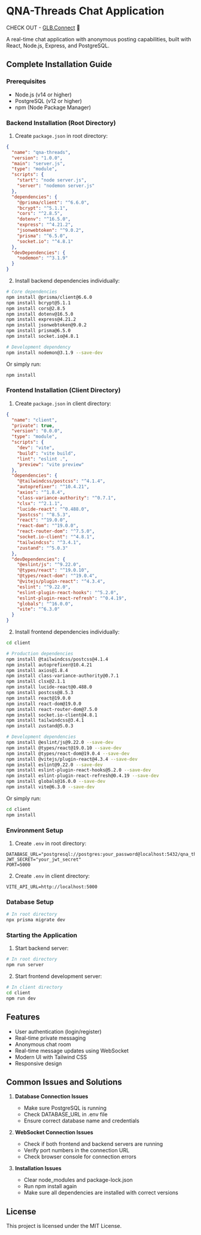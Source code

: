 # QNA-Threads Chat Application
CHECK OUT - [GLB.Connect](https://glb-connect-frontend.onrender.com/) 🎉

A real-time chat application with anonymous posting capabilities, built with React, Node.js, Express, and PostgreSQL.

## Complete Installation Guide

### Prerequisites
- Node.js (v14 or higher)
- PostgreSQL (v12 or higher)
- npm (Node Package Manager)

### Backend Installation (Root Directory)

1. Create `package.json` in root directory:
```json
{
  "name": "qna-threads",
  "version": "1.0.0",
  "main": "server.js",
  "type": "module",
  "scripts": {
    "start": "node server.js",
    "server": "nodemon server.js"
  },
  "dependencies": {
    "@prisma/client": "^6.6.0",
    "bcrypt": "^5.1.1",
    "cors": "^2.8.5",
    "dotenv": "^16.5.0",
    "express": "^4.21.2",
    "jsonwebtoken": "^9.0.2",
    "prisma": "^6.5.0",
    "socket.io": "^4.8.1"
  },
  "devDependencies": {
    "nodemon": "^3.1.9"
  }
}
```

2. Install backend dependencies individually:
```bash
# Core dependencies
npm install @prisma/client@6.6.0
npm install bcrypt@5.1.1
npm install cors@2.8.5
npm install dotenv@16.5.0
npm install express@4.21.2
npm install jsonwebtoken@9.0.2
npm install prisma@6.5.0
npm install socket.io@4.8.1

# Development dependency
npm install nodemon@3.1.9 --save-dev
```

Or simply run:
```bash
npm install
```

### Frontend Installation (Client Directory)

1. Create `package.json` in client directory:
```json
{
  "name": "client",
  "private": true,
  "version": "0.0.0",
  "type": "module",
  "scripts": {
    "dev": "vite",
    "build": "vite build",
    "lint": "eslint .",
    "preview": "vite preview"
  },
  "dependencies": {
    "@tailwindcss/postcss": "^4.1.4",
    "autoprefixer": "^10.4.21",
    "axios": "^1.8.4",
    "class-variance-authority": "^0.7.1",
    "clsx": "^2.1.1",
    "lucide-react": "^0.488.0",
    "postcss": "^8.5.3",
    "react": "^19.0.0",
    "react-dom": "^19.0.0",
    "react-router-dom": "^7.5.0",
    "socket.io-client": "^4.8.1",
    "tailwindcss": "^3.4.1",
    "zustand": "^5.0.3"
  },
  "devDependencies": {
    "@eslint/js": "^9.22.0",
    "@types/react": "^19.0.10",
    "@types/react-dom": "^19.0.4",
    "@vitejs/plugin-react": "^4.3.4",
    "eslint": "^9.22.0",
    "eslint-plugin-react-hooks": "^5.2.0",
    "eslint-plugin-react-refresh": "^0.4.19",
    "globals": "^16.0.0",
    "vite": "^6.3.0"
  }
}
```

2. Install frontend dependencies individually:
```bash
cd client

# Production dependencies
npm install @tailwindcss/postcss@4.1.4
npm install autoprefixer@10.4.21
npm install axios@1.8.4
npm install class-variance-authority@0.7.1
npm install clsx@2.1.1
npm install lucide-react@0.488.0
npm install postcss@8.5.3
npm install react@19.0.0
npm install react-dom@19.0.0
npm install react-router-dom@7.5.0
npm install socket.io-client@4.8.1
npm install tailwindcss@3.4.1
npm install zustand@5.0.3

# Development dependencies
npm install @eslint/js@9.22.0 --save-dev
npm install @types/react@19.0.10 --save-dev
npm install @types/react-dom@19.0.4 --save-dev
npm install @vitejs/plugin-react@4.3.4 --save-dev
npm install eslint@9.22.0 --save-dev
npm install eslint-plugin-react-hooks@5.2.0 --save-dev
npm install eslint-plugin-react-refresh@0.4.19 --save-dev
npm install globals@16.0.0 --save-dev
npm install vite@6.3.0 --save-dev
```

Or simply run:
```bash
cd client
npm install
```

### Environment Setup

1. Create `.env` in root directory:
```env
DATABASE_URL="postgresql://postgres:your_password@localhost:5432/qna_threads"
JWT_SECRET="your_jwt_secret"
PORT=5000
```

2. Create `.env` in client directory:
```env
VITE_API_URL=http://localhost:5000
```

### Database Setup
```bash
# In root directory
npx prisma migrate dev
```

### Starting the Application

1. Start backend server:
```bash
# In root directory
npm run server
```

2. Start frontend development server:
```bash
# In client directory
cd client
npm run dev
```

## Features

- User authentication (login/register)
- Real-time private messaging
- Anonymous chat room
- Real-time message updates using WebSocket
- Modern UI with Tailwind CSS
- Responsive design

## Common Issues and Solutions

1. **Database Connection Issues**
   - Make sure PostgreSQL is running
   - Check DATABASE_URL in .env file
   - Ensure correct database name and credentials

2. **WebSocket Connection Issues**
   - Check if both frontend and backend servers are running
   - Verify port numbers in the connection URL
   - Check browser console for connection errors

3. **Installation Issues**
   - Clear node_modules and package-lock.json
   - Run npm install again
   - Make sure all dependencies are installed with correct versions

## License

This project is licensed under the MIT License. 
